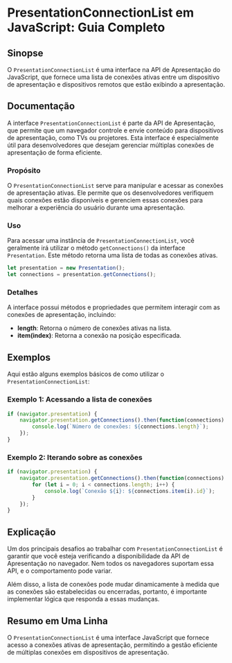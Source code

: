 <!--
Meta Description: # PresentationConnectionList em JavaScript: Guia Completo ## Sinopse O `PresentationConnectionList` é uma interface na API de Apresentação do JavaScri...
Meta Keywords: conexões, apresentação, que, presentationconnectionlist, presentation
-->

# PresentationConnectionList em JavaScript: Guia Completo

## Sinopse
O `PresentationConnectionList` é uma interface na API de Apresentação do JavaScript, que fornece uma lista de conexões ativas entre um dispositivo de apresentação e dispositivos remotos que estão exibindo a apresentação.

## Documentação
A interface `PresentationConnectionList` é parte da API de Apresentação, que permite que um navegador controle e envie conteúdo para dispositivos de apresentação, como TVs ou projetores. Esta interface é especialmente útil para desenvolvedores que desejam gerenciar múltiplas conexões de apresentação de forma eficiente.

### Propósito
O `PresentationConnectionList` serve para manipular e acessar as conexões de apresentação ativas. Ele permite que os desenvolvedores verifiquem quais conexões estão disponíveis e gerenciem essas conexões para melhorar a experiência do usuário durante uma apresentação.

### Uso
Para acessar uma instância de `PresentationConnectionList`, você geralmente irá utilizar o método `getConnections()` da interface `Presentation`. Este método retorna uma lista de todas as conexões ativas.

```javascript
let presentation = new Presentation();
let connections = presentation.getConnections();
```

### Detalhes
A interface possui métodos e propriedades que permitem interagir com as conexões de apresentação, incluindo:

- **length**: Retorna o número de conexões ativas na lista.
- **item(index)**: Retorna a conexão na posição especificada.

## Exemplos
Aqui estão alguns exemplos básicos de como utilizar o `PresentationConnectionList`:

### Exemplo 1: Acessando a lista de conexões
```javascript
if (navigator.presentation) {
    navigator.presentation.getConnections().then(function(connections) {
        console.log(`Número de conexões: ${connections.length}`);
    });
}
```

### Exemplo 2: Iterando sobre as conexões
```javascript
if (navigator.presentation) {
    navigator.presentation.getConnections().then(function(connections) {
        for (let i = 0; i < connections.length; i++) {
            console.log(`Conexão ${i}: ${connections.item(i).id}`);
        }
    });
}
```

## Explicação
Um dos principais desafios ao trabalhar com `PresentationConnectionList` é garantir que você esteja verificando a disponibilidade da API de Apresentação no navegador. Nem todos os navegadores suportam essa API, e o comportamento pode variar.

Além disso, a lista de conexões pode mudar dinamicamente à medida que as conexões são estabelecidas ou encerradas, portanto, é importante implementar lógica que responda a essas mudanças.

## Resumo em Uma Linha
O `PresentationConnectionList` é uma interface JavaScript que fornece acesso a conexões ativas de apresentação, permitindo a gestão eficiente de múltiplas conexões em dispositivos de apresentação.